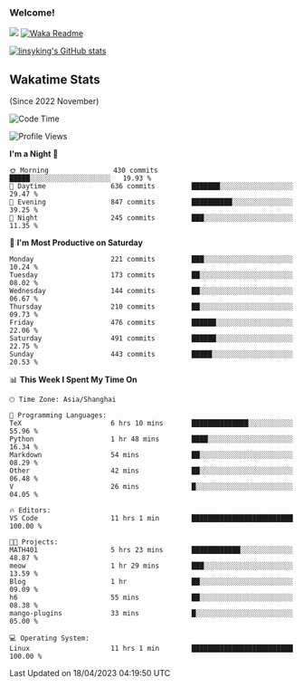 ### Welcome!

![](https://visitor-badge.glitch.me/badge?page_id=linsyking.linsyking)
[![Waka Readme](https://github.com/linsyking/linsyking/actions/workflows/waka-readme.yml/badge.svg)](https://github.com/linsyking/linsyking/actions/workflows/waka-readme.yml)

[![linsyking's GitHub stats](https://github-readme-stats.vercel.app/api?username=linsyking&show_icons=true&theme=onedark)](https://github.com/anuraghazra/github-readme-stats)

## Wakatime Stats

(Since 2022 November)

<!--START_SECTION:waka-->
![Code Time](http://img.shields.io/badge/Code%20Time-304%20hrs%2039%20mins-blue)

![Profile Views](http://img.shields.io/badge/Profile%20Views-4-blue)

**I'm a Night 🦉** 

```text
🌞 Morning                430 commits         █████░░░░░░░░░░░░░░░░░░░░   19.93 % 
🌆 Daytime                636 commits         ███████░░░░░░░░░░░░░░░░░░   29.47 % 
🌃 Evening                847 commits         ██████████░░░░░░░░░░░░░░░   39.25 % 
🌙 Night                  245 commits         ███░░░░░░░░░░░░░░░░░░░░░░   11.35 % 
```
📅 **I'm Most Productive on Saturday** 

```text
Monday                   221 commits         ███░░░░░░░░░░░░░░░░░░░░░░   10.24 % 
Tuesday                  173 commits         ██░░░░░░░░░░░░░░░░░░░░░░░   08.02 % 
Wednesday                144 commits         ██░░░░░░░░░░░░░░░░░░░░░░░   06.67 % 
Thursday                 210 commits         ██░░░░░░░░░░░░░░░░░░░░░░░   09.73 % 
Friday                   476 commits         ██████░░░░░░░░░░░░░░░░░░░   22.06 % 
Saturday                 491 commits         ██████░░░░░░░░░░░░░░░░░░░   22.75 % 
Sunday                   443 commits         █████░░░░░░░░░░░░░░░░░░░░   20.53 % 
```


📊 **This Week I Spent My Time On** 

```text
🕑︎ Time Zone: Asia/Shanghai

💬 Programming Languages: 
TeX                      6 hrs 10 mins       ██████████████░░░░░░░░░░░   55.96 % 
Python                   1 hr 48 mins        ████░░░░░░░░░░░░░░░░░░░░░   16.34 % 
Markdown                 54 mins             ██░░░░░░░░░░░░░░░░░░░░░░░   08.29 % 
Other                    42 mins             ██░░░░░░░░░░░░░░░░░░░░░░░   06.48 % 
V                        26 mins             █░░░░░░░░░░░░░░░░░░░░░░░░   04.05 % 

🔥 Editors: 
VS Code                  11 hrs 1 min        █████████████████████████   100.00 % 

🐱‍💻 Projects: 
MATH401                  5 hrs 23 mins       ████████████░░░░░░░░░░░░░   48.87 % 
meow                     1 hr 29 mins        ███░░░░░░░░░░░░░░░░░░░░░░   13.59 % 
Blog                     1 hr                ██░░░░░░░░░░░░░░░░░░░░░░░   09.09 % 
h6                       55 mins             ██░░░░░░░░░░░░░░░░░░░░░░░   08.38 % 
mango-plugins            33 mins             █░░░░░░░░░░░░░░░░░░░░░░░░   05.00 % 

💻 Operating System: 
Linux                    11 hrs 1 min        █████████████████████████   100.00 % 
```


 Last Updated on 18/04/2023 04:19:50 UTC
<!--END_SECTION:waka-->
